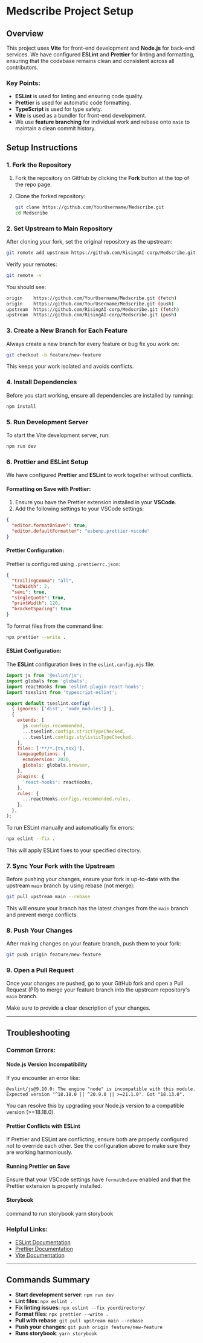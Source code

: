 # Medscribe Project Setup

## Overview

This project uses **Vite** for front-end development and **Node.js** for back-end services. We have configured **ESLint** and **Prettier** for linting and formatting, ensuring that the codebase remains clean and consistent across all contributors.

### Key Points:
- **ESLint** is used for linting and ensuring code quality.
- **Prettier** is used for automatic code formatting.
- **TypeScript** is used for type safety.
- **Vite** is used as a bundler for front-end development.
- We use **feature branching** for individual work and rebase onto `main` to maintain a clean commit history.

## Setup Instructions

### 1. Fork the Repository

1. Fork the repository on GitHub by clicking the **Fork** button at the top of the repo page.
2. Clone the forked repository:

   ```bash
   git clone https://github.com/YourUsername/Medscribe.git
   cd Medscribe
   ```

### 2. Set Upstream to Main Repository

After cloning your fork, set the original repository as the upstream:

```bash
git remote add upstream https://github.com/RisingAI-corp/Medscribe.git
```

Verify your remotes:

```bash
git remote -v
```

You should see:

```bash
origin    https://github.com/YourUsername/Medscribe.git (fetch)
origin    https://github.com/YourUsername/Medscribe.git (push)
upstream  https://github.com/RisingAI-corp/Medscribe.git (fetch)
upstream  https://github.com/RisingAI-corp/Medscribe.git (push)
```

### 3. Create a New Branch for Each Feature

Always create a new branch for every feature or bug fix you work on:

```bash
git checkout -b feature/new-feature
```

This keeps your work isolated and avoids conflicts.

### 4. Install Dependencies

Before you start working, ensure all dependencies are installed by running:

```bash
npm install
```

### 5. Run Development Server

To start the Vite development server, run:

```bash
npm run dev
```

### 6. Prettier and ESLint Setup

We have configured **Prettier** and **ESLint** to work together without conflicts.

#### Formatting on Save with Prettier:
1. Ensure you have the Prettier extension installed in your **VSCode**.
2. Add the following settings to your VSCode settings:

```json
{
  "editor.formatOnSave": true,
  "editor.defaultFormatter": "esbenp.prettier-vscode"
}
```

#### Prettier Configuration:
Prettier is configured using `.prettierrc.json`:

```json
{
  "trailingComma": "all",
  "tabWidth": 2,
  "semi": true,
  "singleQuote": true,
  "printWidth": 120,
  "bracketSpacing": true
}
```

To format files from the command line:

```bash
npx prettier --write .
```

#### ESLint Configuration:

The **ESLint** configuration lives in the `eslint.config.mjs` file:

```js
import js from '@eslint/js';
import globals from 'globals';
import reactHooks from 'eslint-plugin-react-hooks';
import tseslint from 'typescript-eslint';

export default tseslint.config(
  { ignores: ['dist', 'node_modules'] },
  {
    extends: [
      js.configs.recommended, 
      ...tseslint.configs.strictTypeChecked,
      ...tseslint.configs.stylisticTypeChecked,
    ],
    files: ['**/*.{ts,tsx}'],
    languageOptions: {
      ecmaVersion: 2020,
      globals: globals.browser,
    },
    plugins: {
      'react-hooks': reactHooks,
    },
    rules: {
      ...reactHooks.configs.recommended.rules,
    },
  },
);
```

To run ESLint manually and automatically fix errors:

```bash
npx eslint --fix .
```

This will apply ESLint fixes to your specified directory.

### 7. Sync Your Fork with the Upstream

Before pushing your changes, ensure your fork is up-to-date with the upstream `main` branch by using rebase (not merge):

```bash
git pull upstream main --rebase
```

This will ensure your branch has the latest changes from the `main` branch and prevent merge conflicts.

### 8. Push Your Changes

After making changes on your feature branch, push them to your fork:

```bash
git push origin feature/new-feature
```

### 9. Open a Pull Request

Once your changes are pushed, go to your GitHub fork and open a Pull Request (PR) to merge your feature branch into the upstream repository's `main` branch.

Make sure to provide a clear description of your changes.

---

## Troubleshooting

### Common Errors:

#### Node.js Version Incompatibility
If you encounter an error like:

```
@eslint/js@9.10.0: The engine "node" is incompatible with this module. Expected version "^18.18.0 || ^20.9.0 || >=21.1.0". Got "18.13.0".
```

You can resolve this by upgrading your Node.js version to a compatible version (>=18.18.0).

#### Prettier Conflicts with ESLint
If Prettier and ESLint are conflicting, ensure both are properly configured not to override each other. See the configuration above to make sure they are working harmoniously.

#### Running Prettier on Save
Ensure that your VSCode settings have `formatOnSave` enabled and that the Prettier extension is properly installed.

#### Storybook
command to run storybook 
yarn storybook

### Helpful Links:
- [ESLint Documentation](https://eslint.org/docs/latest/)
- [Prettier Documentation](https://prettier.io/docs/en/index.html)
- [Vite Documentation](https://vitejs.dev/guide/)

---

## Commands Summary

- **Start development server**: `npm run dev`
- **Lint files**: `npx eslint .`
- **Fix linting issues**: `npx eslint --fix yourdirectory/`
- **Format files**: `npx prettier --write .`
- **Pull with rebase**: `git pull upstream main --rebase`
- **Push your changes**: `git push origin feature/new-feature`
- **Runs storybook**: `yarn storybook`

